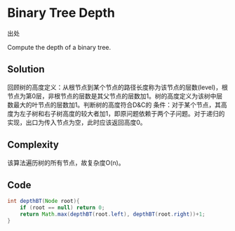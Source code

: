 # Binary Tree Depth

出处

Compute the depth of a binary tree.

## Solution

回顾树的高度定义：从根节点到某个节点的路径长度称为该节点的层数(level)，根节点为第0层，非根节点的层数是其父节点的层数加1。树的高度定义为该树中层数最大的叶节点的层数加1。判断树的高度符合D&C的 条件：对于某个节点，其高度为左子树和右子树高度的较大者加1，即原问题依赖于两个子问题。对于递归的实现，出口为传入节点为空，此时应该返回高度0。

## Complexity

该算法遍历树的所有节点，故复杂度O(n)。

## Code

```java
int depthBT(Node root){
	if (root == null) return 0;
	return Math.max(depthBT(root.left), depthBT(root.right))+1;
}
```


